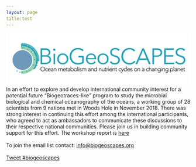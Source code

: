```yaml
---
layout: page
title:test
---
```

<img src="biogeoscapes-04_cropped.png">

<br>
In an effort to explore and develop international community interest for a potential future “Biogeotraces-like” program to study the microbial biological and chemical oceanography of the oceans, a working group of 28 scientists from 9 nations met in Woods Hole in November 2018. There was strong interest in continuing this effort among the international participants, who agreed to act as ambassadors to communicate these discussions to their respective national communities. Please join us in building community support for this effort. The workshop report is <a href=https://www.dropbox.com/s/t62amkrfrs491ar/Biogeoscapes%20summary%20vision%20FINAL.pdf?dl=0> here</a><br>
<br>
To join the email list contact: <a href="mailto:info@biogeoscapes.org">info@biogeoscapes.org</a><br>
<br>
<a href="https://twitter.com/intent/tweet?button_hashtag=biogeoscapes&ref_src=twsrc%5Etfw" class="twitter-hashtag-button" data-show-count="false">Tweet #biogeoscapes</a><script async src="https://platform.twitter.com/widgets.js" charset="utf-8"></script>
